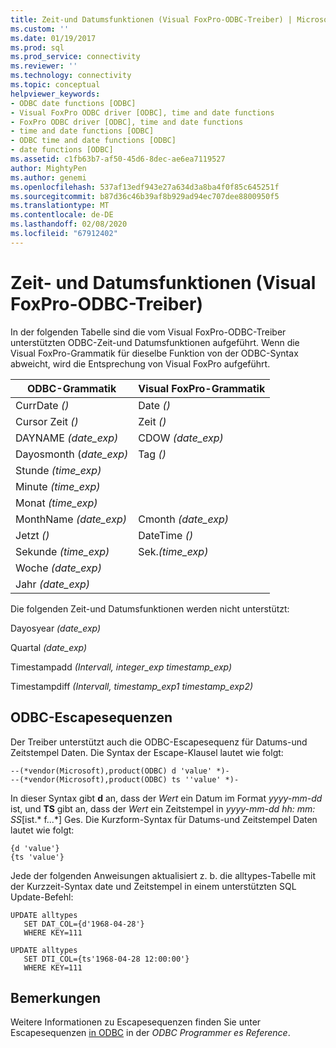 ```yaml
---
title: Zeit-und Datumsfunktionen (Visual FoxPro-ODBC-Treiber) | Microsoft-Dokumentation
ms.custom: ''
ms.date: 01/19/2017
ms.prod: sql
ms.prod_service: connectivity
ms.reviewer: ''
ms.technology: connectivity
ms.topic: conceptual
helpviewer_keywords:
- ODBC date functions [ODBC]
- Visual FoxPro ODBC driver [ODBC], time and date functions
- FoxPro ODBC driver [ODBC], time and date functions
- time and date functions [ODBC]
- ODBC time and date functions [ODBC]
- date functions [ODBC]
ms.assetid: c1fb63b7-af50-45d6-8dec-ae6ea7119527
author: MightyPen
ms.author: genemi
ms.openlocfilehash: 537af13edf943e27a634d3a8ba4f0f85c645251f
ms.sourcegitcommit: b87d36c46b39af8b929ad94ec707dee8800950f5
ms.translationtype: MT
ms.contentlocale: de-DE
ms.lasthandoff: 02/08/2020
ms.locfileid: "67912402"
---
```

# <a name="time-and-date-functions-visual-foxpro-odbc-driver"></a>Zeit- und Datumsfunktionen (Visual FoxPro-ODBC-Treiber)
In der folgenden Tabelle sind die vom Visual FoxPro-ODBC-Treiber unterstützten ODBC-Zeit-und Datumsfunktionen aufgeführt. Wenn die Visual FoxPro-Grammatik für dieselbe Funktion von der ODBC-Syntax abweicht, wird die Entsprechung von Visual FoxPro aufgeführt.  
  
|ODBC-Grammatik|Visual FoxPro-Grammatik|  
|------------------|---------------------------|  
|CurrDate *()*|Date *()*|  
|Cursor Zeit *()*|Zeit *()*|  
|DAYNAME *(date_exp)*|CDOW *(date_exp)*|  
|Dayosmonth (*date_exp)*|Tag *()*|  
|Stunde *(time_exp)*||  
|Minute *(time_exp)*||  
|Monat *(time_exp)*||  
|MonthName *(date_exp)*|Cmonth *(date_exp)*|  
|Jetzt *()*|DateTime *()*|  
|Sekunde *(time_exp)*|Sek.*(time_exp)*|  
|Woche *(date_exp)*||  
|Jahr *(date_exp)*||  
  
 Die folgenden Zeit-und Datumsfunktionen werden nicht unterstützt:  
  
 Dayosyear *(date_exp)*  
  
 Quartal *(date_exp)*  
  
 Timestampadd *(Intervall, integer_exp timestamp_exp)*  
  
 Timestampdiff *(Intervall, timestamp_exp1 timestamp_exp2)*  
  
## <a name="odbc-escape-sequences"></a>ODBC-Escapesequenzen  
 Der Treiber unterstützt auch die ODBC-Escapesequenz für Datums-und Zeitstempel Daten. Die Syntax der Escape-Klausel lautet wie folgt:  
  
```  
--(*vendor(Microsoft),product(ODBC) d 'value' *)-  
--(*vendor(Microsoft),product(ODBC) ts ''value' *)-  
```  
  
 In dieser Syntax gibt **d** an, dass der *Wert* ein Datum im Format *yyyy-mm-dd* ist, und **TS** gibt an, dass der *Wert* ein Zeitstempel in *yyyy-mm-dd hh: mm: SS*[ist.* f...*] Ges. Die Kurzform-Syntax für Datums-und Zeitstempel Daten lautet wie folgt:  
  
```  
{d 'value'}  
{ts 'value'}  
```  
  
 Jede der folgenden Anweisungen aktualisiert z. b. die alltypes-Tabelle mit der Kurzzeit-Syntax date und Zeitstempel in einem unterstützten SQL Update-Befehl:  
  
```  
UPDATE alltypes  
   SET DAT_COL={d'1968-04-28'}  
   WHERE KEY=111  
  
UPDATE alltypes  
   SET DTI_COL={ts'1968-04-28 12:00:00'}  
   WHERE KEY=111  
```  
  
## <a name="remarks"></a>Bemerkungen  
 Weitere Informationen zu Escapesequenzen finden Sie unter Escapesequenzen [in ODBC](../../odbc/reference/develop-app/escape-sequences-in-odbc.md) in der *ODBC Programmer es Reference*.
